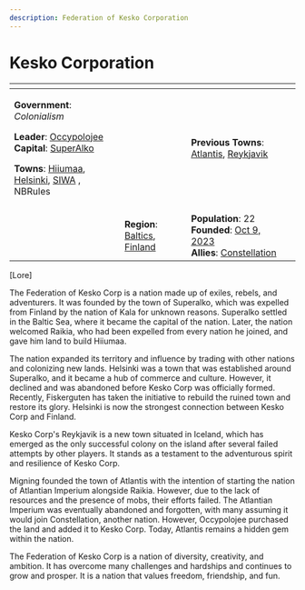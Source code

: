 ```yaml
---
description: Federation of Kesko Corporation
---
```


# Kesko Corporation

<table data-view="cards"><thead><tr><th></th><th></th><th></th><th data-hidden data-card-cover data-type="files"></th></tr></thead><tbody><tr><td><p><strong>Government</strong>: <em>Colonialism</em></p><p><strong>Leader</strong>: <a href="../players/occypolojee.md">Occypolojee</a><br><strong>Capital</strong>: <a href="../towns/superalko/">SuperAlko</a></p><p><strong>Towns</strong>: <a href="../towns/hiiumaa.md">Hiiumaa</a>, <a href="../towns/helsinki.md">Helsinki</a>, <a href="../towns/archived-towns/other-regions/siwa.md">SIWA</a> , NBRules</p></td><td></td><td><strong>Previous Towns</strong>: <a href="../towns/archived-towns/other-regions/atlantis.md">Atlantis</a>, <a href="../towns/archived-towns/other-regions/reykjavik.md">Reykjavik</a></td><td></td></tr><tr><td><img src="../../../.gitbook/assets/armoria_2023-10-10-18-17-20 (4).png" alt="" data-size="original"></td><td></td><td></td><td></td></tr><tr><td></td><td><strong>Region</strong>: <a href="../towns/archived-towns/baltics-region.md">Baltics</a>, <a href="../towns/archived-towns/finland-region/">Finland</a></td><td><strong>Population</strong>: 22<br><strong>Founded</strong>: <a href="../../../server-dates/october-23.md#oct-9">Oct 9, 2023</a><br><strong>Allies</strong>: <a href="constellation.md">Constellation</a></td><td></td></tr></tbody></table>

\[​Lore]

The Federation of Kesko Corp is a nation made up of exiles, rebels, and adventurers. It was founded by the town of Superalko, which was expelled from Finland by the nation of Kala for unknown reasons. Superalko settled in the Baltic Sea, where it became the capital of the nation. Later, the nation welcomed Raikia, who had been expelled from every nation he joined, and gave him land to build Hiiumaa.

The nation expanded its territory and influence by trading with other nations and colonizing new lands. Helsinki was a town that was established around Superalko, and it became a hub of commerce and culture. However, it declined and was abandoned before Kesko Corp was officially formed. Recently, Fiskerguten has taken the initiative to rebuild the ruined town and restore its glory. Helsinki is now the strongest connection between Kesko Corp and Finland.

Kesko Corp's Reykjavik is a new town situated in Iceland, which has emerged as the only successful colony on the island after several failed attempts by other players. It stands as a testament to the adventurous spirit and resilience of Kesko Corp.

Migning founded the town of Atlantis with the intention of starting the nation of Atlantian Imperium alongside Raikia. However, due to the lack of resources and the presence of mobs, their efforts failed. The Atlantian Imperium was eventually abandoned and forgotten, with many assuming it would join Constellation, another nation. However, Occypolojee purchased the land and added it to Kesko Corp. Today, Atlantis remains a hidden gem within the nation.

The Federation of Kesko Corp is a nation of diversity, creativity, and ambition. It has overcome many challenges and hardships and continues to grow and prosper. It is a nation that values freedom, friendship, and fun.
